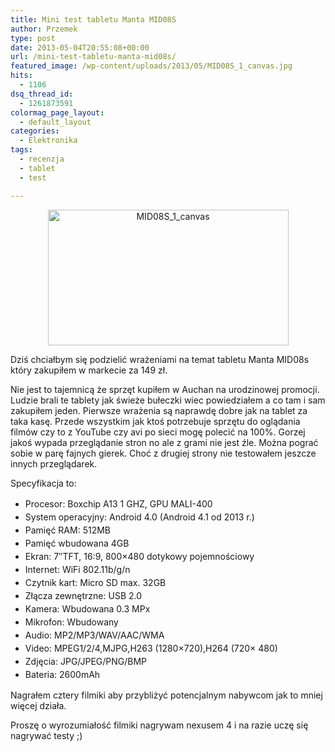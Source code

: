 ```yaml
---
title: Mini test tabletu Manta MID08S
author: Przemek
type: post
date: 2013-05-04T20:55:08+00:00
url: /mini-test-tabletu-manta-mid08s/
featured_image: /wp-content/uploads/2013/05/MID08S_1_canvas.jpg
hits:
  - 1106
dsq_thread_id:
  - 1261873591
colormag_page_layout:
  - default_layout
categories:
  - Elektronika
tags:
  - recenzja
  - tablet
  - test

---
```

<p style="text-align: center;">
  <a href="http://techfreak.pl/wp-content/uploads/2013/05/MID08S_1_canvas.jpg"><img class="aligncenter wp-image-3063" src="http://techfreak.pl/wp-content/uploads/2013/05/MID08S_1_canvas.jpg" alt="MID08S_1_canvas" width="385" height="217" /></a>
</p>

Dziś chciałbym się podzielić wrażeniami na temat tabletu Manta MID08s który zakupiłem w markecie za 149 zł.

<!--more-->

Nie jest to tajemnicą że sprzęt kupiłem w Auchan na urodzinowej promocji. Ludzie brali te tablety jak świeże bułeczki wiec powiedziałem a co tam i sam zakupiłem jeden. Pierwsze wrażenia są naprawdę dobre jak na tablet za taka kasę. Przede wszystkim jak ktoś potrzebuje sprzętu do oglądania filmów czy to z YouTube czy avi po sieci mogę polecić na 100%. Gorzej jakoś wypada przeglądanie stron no ale z grami nie jest źle. Można pograć sobie w parę fajnych gierek. Choć z drugiej strony nie testowałem jeszcze innych przeglądarek.

Specyfikacja to:

  * <span style="line-height: 1.5em;">Procesor: Boxchip A13 1 GHZ, GPU MALI-400</span>
  * <span style="line-height: 1.5em;">System operacyjny: Android 4.0 (Android 4.1 od 2013 r.)</span>
  * <span style="line-height: 1.5em;">Pamięć RAM: 512MB</span>
  * <span style="line-height: 1.5em;">Pamięć wbudowana 4GB</span>
  * <span style="line-height: 1.5em;">Ekran: 7″TFT, 16:9, 800×480 dotykowy pojemnościowy</span>
  * <span style="line-height: 1.5em;">Internet: WiFi 802.11b/g/n</span>
  * <span style="line-height: 1.5em;">Czytnik kart: Micro SD max. 32GB</span>
  * <span style="line-height: 1.5em;">Złącza zewnętrzne: USB 2.0</span>
  * <span style="line-height: 1.5em;">Kamera: Wbudowana 0.3 MPx</span>
  * <span style="line-height: 1.5em;">Mikrofon: Wbudowany</span>
  * <span style="line-height: 1.5em;">Audio: MP2/MP3/WAV/AAC/WMA</span>
  * <span style="line-height: 1.5em;">Video: MPEG1/2/4,MJPG,H263 (1280×720),H264 (720× 480)</span>
  * <span style="line-height: 1.5em;">Zdjęcia: JPG/JPEG/PNG/BMP</span>
  * <span style="line-height: 1.5em;">Bateria: 2600mAh</span>

Nagrałem cztery filmiki aby przybliżyć potencjalnym nabywcom jak to mniej więcej działa.

Proszę o wyrozumiałość filmiki nagrywam nexusem 4 i na razie uczę się nagrywać testy ;)